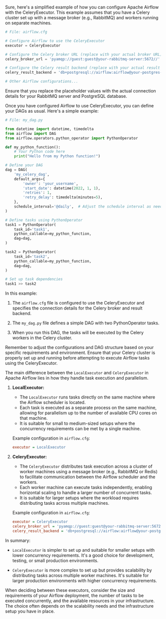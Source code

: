 Sure, here's a simplified example of how you can configure Apache Airflow with the CeleryExecutor. This example assumes that you have a Celery cluster set up with a message broker (e.g., RabbitMQ) and workers running on separate machines.

```python
# File: airflow.cfg

# Configure Airflow to use the CeleryExecutor
executor = CeleryExecutor

# Configure the Celery broker URL (replace with your actual broker URL)
celery_broker_url = 'pyamqp://guest:guest@your-rabbitmq-server:5672//'

# Configure the Celery result backend (replace with your actual result backend)
celery_result_backend = 'db+postgresql://airflow:airflow@your-postgres-server/airflow'

# Other Airflow configurations...

```

Ensure that you replace the placeholder values with the actual connection details for your RabbitMQ server and PostgreSQL database.

Once you have configured Airflow to use CeleryExecutor, you can define your DAGs as usual. Here's a simple example:

```python
# File: my_dag.py

from datetime import datetime, timedelta
from airflow import DAG
from airflow.operators.python_operator import PythonOperator

def my_python_function():
    # Your Python code here
    print("Hello from my Python function!")

# Define your DAG
dag = DAG(
    'my_celery_dag',
    default_args={
        'owner': 'your_username',
        'start_date': datetime(2022, 1, 1),
        'retries': 1,
        'retry_delay': timedelta(minutes=5),
    },
    schedule_interval='@daily',  # Adjust the schedule interval as needed
)

# Define tasks using PythonOperator
task1 = PythonOperator(
    task_id='task1',
    python_callable=my_python_function,
    dag=dag,
)

task2 = PythonOperator(
    task_id='task2',
    python_callable=my_python_function,
    dag=dag,
)

# Set up task dependencies
task1 >> task2
```

In this example:

1. The `airflow.cfg` file is configured to use the CeleryExecutor and specifies the connection details for the Celery broker and result backend.

2. The `my_dag.py` file defines a simple DAG with two PythonOperator tasks.

3. When you run this DAG, the tasks will be executed by the Celery workers in the Celery cluster.

Remember to adjust the configurations and DAG structure based on your specific requirements and environment. Ensure that your Celery cluster is properly set up and running before attempting to execute Airflow tasks using the CeleryExecutor.


The main difference between the `LocalExecutor` and `CeleryExecutor` in Apache Airflow lies in how they handle task execution and parallelism.

1. **LocalExecutor:**
   - The `LocalExecutor` runs tasks directly on the same machine where the Airflow scheduler is located.
   - Each task is executed as a separate process on the same machine, allowing for parallelism up to the number of available CPU cores on that machine.
   - It is suitable for small to medium-sized setups where the concurrency requirements can be met by a single machine.

   Example configuration in `airflow.cfg`:
   ```ini
   executor = LocalExecutor
   ```

2. **CeleryExecutor:**
   - The `CeleryExecutor` distributes task execution across a cluster of worker machines using a message broker (e.g., RabbitMQ or Redis) to facilitate communication between the Airflow scheduler and the workers.
   - Each worker machine can execute tasks independently, enabling horizontal scaling to handle a larger number of concurrent tasks.
   - It is suitable for larger setups where the workload requires distributing tasks across multiple machines.

   Example configuration in `airflow.cfg`:
   ```ini
   executor = CeleryExecutor
   celery_broker_url = 'pyamqp://guest:guest@your-rabbitmq-server:5672//'
   celery_result_backend = 'db+postgresql://airflow:airflow@your-postgres-server/airflow'
   ```

In summary:

- `LocalExecutor` is simpler to set up and suitable for smaller setups with lower concurrency requirements. It's a good choice for development, testing, or small production environments.

- `CeleryExecutor` is more complex to set up but provides scalability by distributing tasks across multiple worker machines. It's suitable for larger production environments with higher concurrency requirements.

When deciding between these executors, consider the size and requirements of your Airflow deployment, the number of tasks to be executed concurrently, and the available resources in your infrastructure. The choice often depends on the scalability needs and the infrastructure setup you have in place.
